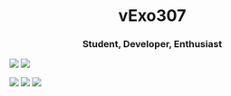 <h1 align="center"> vExo307 </h1>
<h3 align="center">Student, Developer, Enthusiast</h3>

<p float="left">
<img src="https://img.shields.io/badge/-vExo307-grey?style=for-the-badge&logo=xbox&logoColor=white&labelColor=388bfd">
<img src="https://img.shields.io/badge/-vExo307-grey?style=for-the-badge&logo=twitter&logoColor=white&labelColor=388bfd">
</p>

<p float="left">
<img src="https://github-readme-stats.vercel.app/api?username=vExo307&include_all_commits=true&count_private=true&show_icons=true&line_height=20&title_color=388bfd&icon_color=686770&text_color=388bfd&bg_color=112034">

<img src="https://github-readme-stats.vercel.app/api/top-langs/?username=vExo307&layout=compact&include_all_commits=true&count_private=true&show_icons=true&line_height=20&title_color=388bfd&icon_color=686770&text_color=388bfd&bg_color=112034">


<img src="https://github-readme-stats.vercel.app/api/pin/?username=vExo307&repo=subsistence-save-manager&include_all_commits=true&count_private=true&show_icons=true&line_height=20&title_color=388bfd&icon_color=686770&text_color=388bfd&bg_color=112034">
</p>
